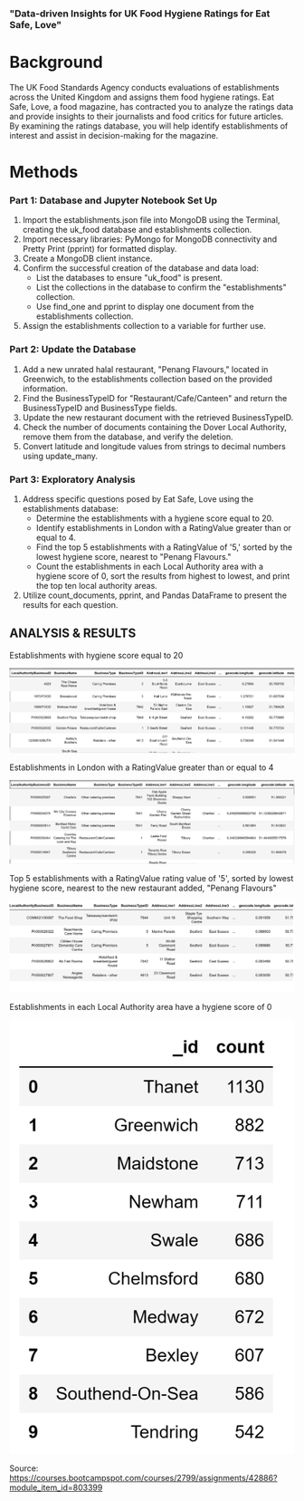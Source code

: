 ### "Data-driven Insights for UK Food Hygiene Ratings for Eat Safe, Love"


# Background

The UK Food Standards Agency conducts evaluations of establishments across the United Kingdom and assigns them food hygiene ratings. Eat Safe, Love, a food magazine, has contracted you to analyze the ratings data and provide insights to their journalists and food critics for future articles. By examining the ratings database, you will help identify establishments of interest and assist in decision-making for the magazine.

# Methods

### Part 1: Database and Jupyter Notebook Set Up

1. Import the establishments.json file into MongoDB using the Terminal, creating the uk_food database and establishments collection.
2. Import necessary libraries: PyMongo for MongoDB connectivity and Pretty Print (pprint) for formatted display.
3. Create a MongoDB client instance.
4. Confirm the successful creation of the database and data load:
   - List the databases to ensure "uk_food" is present.
   - List the collections in the database to confirm the "establishments" collection.
   - Use find_one and pprint to display one document from the establishments collection.
5. Assign the establishments collection to a variable for further use.

### Part 2: Update the Database

1. Add a new unrated halal restaurant, "Penang Flavours," located in Greenwich, to the establishments collection based on the provided information.
2. Find the BusinessTypeID for "Restaurant/Cafe/Canteen" and return the BusinessTypeID and BusinessType fields.
3. Update the new restaurant document with the retrieved BusinessTypeID.
4. Check the number of documents containing the Dover Local Authority, remove them from the database, and verify the deletion.
5. Convert latitude and longitude values from strings to decimal numbers using update_many.

### Part 3: Exploratory Analysis

1. Address specific questions posed by Eat Safe, Love using the establishments database:
   - Determine the establishments with a hygiene score equal to 20.
   - Identify establishments in London with a RatingValue greater than or equal to 4.
   - Find the top 5 establishments with a RatingValue of '5,' sorted by the lowest hygiene score, nearest to "Penang Flavours."
   - Count the establishments in each Local Authority area with a hygiene score of 0, sort the results from highest to lowest, and print the top ten local authority areas.
2. Utilize count_documents, pprint, and Pandas DataFrame to present the results for each question.


## ANALYSIS & RESULTS

Establishments with  hygiene score equal to 20

![Alt text](DF%20Results/est_hygiene_score%20equal_to_20.png)

Establishments in London with a RatingValue greater than or equal to 4

![Alt text](DF%20Results/est_ratingValue%20greater%20than%20or%20equal%20to%204.png)

Top 5 establishments with a RatingValue rating value of '5', sorted by lowest hygiene score, nearest to the new restaurant added, "Penang Flavours"

![Alt text](DF%20Results/est_top_five_nearest_Penang.png)

Establishments in each Local Authority area have a hygiene score of 0

![Alt text](DF%20Results/est_local_Autho_hygiene0.png)



Source:
https://courses.bootcampspot.com/courses/2799/assignments/42886?module_item_id=803399
